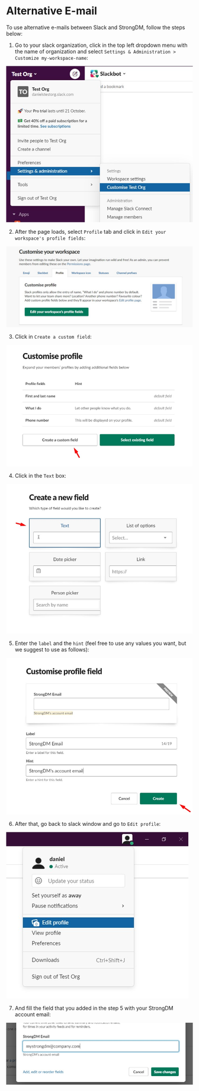 # Alternative E-mail

To use alternative e-mails between Slack and StrongDM, follow the steps below:

1. Go to your slack organization, click in the top left dropdown menu with the name of organization and select `Settings & Administration > Customize my-workspace-name`:

![Access workspace settings](./img/configure_alternative_email/slack_workspace_dropdown.jpg)

2. After the page loads, select `Profile` tab and click in `Edit your workspace's profile fields`:

![Access workspace profile fields](./img/configure_alternative_email/customize_your_workspace.jpg)

3. Click in `Create a custom field`:

![Customize profile](./img/configure_alternative_email/customize_profile.jpg)

4. Click in the `Text` box:

![Create a new field](./img/configure_alternative_email/create_new_field.jpg)

5. Enter the `label` and the `hint` (feel free to use any values you want, but we suggest to use as follows):

![Customize profile field](./img/configure_alternative_email/customize_profile_field.jpg)

6. After that, go back to slack window and go to `Edit profile`:

![Edit profile](./img/configure_alternative_email/edit_profile.jpg)

7. And fill the field that you added in the step 5 with your StrongDM account email:

![Edit profile field](./img/configure_alternative_email/edit_profile_field.jpg)

